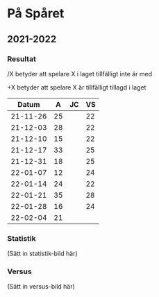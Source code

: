 # På Spåret

## 2021-2022

### Resultat

/X betyder att spelare X i laget tillfälligt inte är med

+X betyder att spelare X är tillfälligt tillagd i laget

Datum    |A |JC|VS|
---------|--|--|--|
21-11-26 |25|  |22|
21-12-03 |28|  |22|
21-12-10 |15|  |22|
21-12-17 |33|  |25|
21-12-31 |18|  |25|
22-01-07 |12|  |24|
22-01-14 |24|  |22|
22-01-21 |35|  |28|
22-01-28 |16|  |24|
22-02-04 |21|  |  |

### Statistik

(Sätt in statistik-bild här)

### Versus

(Sätt in versus-bild här)
